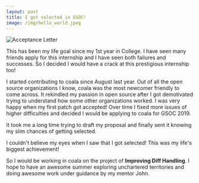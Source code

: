 ```yaml
---
layout: post
title: I got selected in GSOC!
image: /img/hello_world.jpeg
---
```


![Acceptance Letter](https://i.imgur.com/UMx8cuT.png)

This has been my life goal since my 1st year in College. I have seen many friends apply for this internship and I have seen both failures and successes. So I decided I would have a crack at this prestigious internship too!

I started contributing to coala since August last year. Out of all the open source organizations I know, coala was the most newcomer friendly to come across. It rekindled my passion in open source after I got demotivated trying to understand how some other organizations worked. I was very happy when my first patch got accepted! Over time I fixed more issues of higher difficulties and decided I would be applying to coala for GSOC 2019. 

It took me a long time trying to draft my proposal and finally sent it knowing my slim chances of getting selected.

I couldn't believe my eyes when I saw that I got selected! This was my life's biggest achievement! 

So I would be working in coala on the project of **Improving Diff Handling**. I hope to have an awesome summer exploring unchartered territories and doing awesome work under guidance by my mentor John.  
